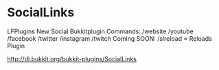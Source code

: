 SocialLinks
===========

LFPlugins New Social Bukkitplugin
Commands:
/website
/youtube
/facebook
/twitter
/instagram
/twitch
Coming SOON:
/slreload = Reloads Plugin

http://dl.bukkit.org/bukkit-plugins/SocialLinks
